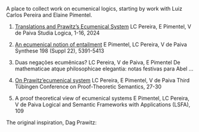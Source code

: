A place to collect work on ecumenical logics, starting by work with Luiz Carlos Pereira and Elaine Pimentel.

1. [Translations and Prawitz’s Ecumenical System](https://link.springer.com/content/pdf/10.1007/s11225-024-10105-5.pdf)
LC Pereira, E Pimentel, V de Paiva
Studia Logica, 1-16, 2024

2. [An ecumenical notion of entailment](https://vcvpaiva.github.io/includes/pubs/2019-ecumenical.pdf)
E Pimentel, LC Pereira, V de Paiva
Synthese 198 (Suppl 22), 5391-5413

3. Duas negações ecumênicas?
LC Pereira, V de Paiva, E Pimentel
De mathematicae atque philosophicae elegantia: notas festivas para Abel …

4. [On Prawitz’ecumenical system](http://ls.cs.uni-tuebingen.de/PTS3/proceedings/slides/Pereira_corrected.pdf)
LC Pereira, E Pimentel, V de Paiva
Third Tübingen Conference on Proof-Theoretic Semantics, 27-30

5. A proof theoretical view of ecumenical systems
E Pimentel, LC Pereira, V de Paiva
Logical and Semantic Frameworks with Applications (LSFA), 109

The original inspiration, Dag Prawitz:

